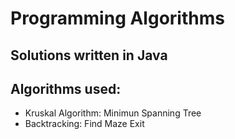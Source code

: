 # Programming Algorithms

## Solutions written in Java

## Algorithms used:

- Kruskal Algorithm: Minimun Spanning Tree
- Backtracking: Find Maze Exit
